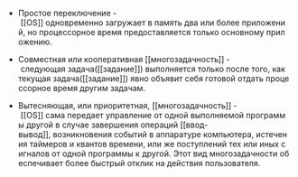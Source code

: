 -   Простое переключение - [[ОS]] одновременно загружает в память два или более приложений, но процессорное время предоставляется только основному приложению.
    
-   Совместная или кооперативная [[многозадачность]] - следующая задача([[задание]]) выполняется только после того, как текущая задача([[задание]]) явно объявит себя готовой отдать процессорное время другим задачам.
    
-   Вытесняющая, или приоритетная, [[многозадачность]] - [[ОS]] сама передает управление от одной выполняемой программы другой в случае завершения операций [[ввод-вывод]], возникновения событий в аппаратуре компьютера, истечения таймеров и квантов времени, или же поступлений тех или иных сигналов от одной программы к другой. Этот вид многозадачности обеспечивает более быстрый отклик на действия пользователя.
    